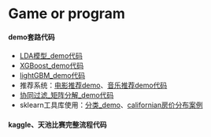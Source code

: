 # Game or program
#### demo套路代码
* [LDA模型_demo代码](https://github.com/zhnagchulan/ML_game_program/blob/master/LDA_Gibbs_demo.ipynb)
* [XGBoost_demo代码](https://github.com/zhnagchulan/ML_game_program/blob/master/XGboost_demo.ipynb)
* [lightGBM_demo代码](https://github.com/zhnagchulan/ML_game_program/blob/master/lightgbm_demo.ipynb)
* 推荐系统：[电影推荐demo](https://github.com/zhnagchulan/ML_game_program/blob/master/movie_recommender_with_knnbaseline_demo.ipynb)、[音乐推荐demo代码](https://github.com/zhnagchulan/ML_game_program/blob/master/popular_music_surprise_demo.ipynb)
* [协同过滤_矩阵分解_demo代码](https://github.com/zhnagchulan/ML_game_program/blob/master/%E5%8D%8F%E5%90%8C%E8%BF%87%E6%BB%A4_user_based_demo.ipynb)
* sklearn工具库使用：[分类_demo](https://github.com/zhnagchulan/ML_game_program/blob/master/sklearn_classification.ipynb)、[californian房价分布案例](https://github.com/zhnagchulan/ML_game_program/blob/master/californian_housing_districts.ipynb)
#### kaggle、天池比赛完整流程代码
